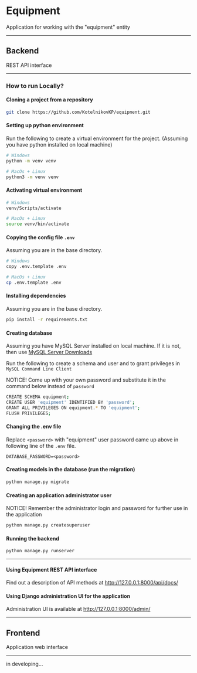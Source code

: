 # Equipment
Application for working with the "equipment" entity

---

## Backend

REST API interface

---

### How to run Locally?

#### Cloning a project from a repository

```bash
git clone https://github.com/KotelnikovKP/equipment.git
```

#### Setting up python environment

Run the following to create a virtual environment for the project. (Assuming you have python installed on local machine)

```bash
# Windows
python -m venv venv

# MacOs + Linux
python3 -m venv venv

```

#### Activating virtual environment

```bash
# Windows
venv/Scripts/activate

# MacOs + Linux
source venv/bin/activate
```

#### Copying the config file `.env`

Assuming you are in the base directory.

```bash
# Windows
copy .env.template .env

# MacOs + Linux
cp .env.template .env
```

#### Installing dependencies

Assuming you are in the base directory.

```bash
pip install -r requirements.txt
```

#### Creating database

Assuming you have MySQL Server installed on local machine. If it is not, then use [MySQL Server Downloads](http://www.mysql.com/downloads/mysql)

Run the following to create a schema and user and to grant privileges in `MySQL Command Line Client`

NOTICE! Come up with your own password and substitute it in the command below instead of `password`

```bash
CREATE SCHEMA equipment;
CREATE USER 'equipment' IDENTIFIED BY 'password';
GRANT ALL PRIVILEGES ON equipment.* TO 'equipment';
FLUSH PRIVILEGES;
```

#### Changing the .env file

Replace `<password>` with "equipment" user password came up above in following line of the `.env` file.

```text
DATABASE_PASSWORD=<password>
```

#### Creating models in the database (run the migration)

```bash
python manage.py migrate 
```

#### Creating an application administrator user

NOTICE! Remember the administrator login and password for further use in the application

```bash
python manage.py createsuperuser
```

#### Running the backend

```bash
python manage.py runserver 
```

---

#### Using Equipment REST API interface

Find out a description of API methods at http://127.0.0.1:8000/api/docs/

#### Using Django administration UI for the application

Administration UI is available at http://127.0.0.1:8000/admin/

---

## Frontend

Application web interface 

---

in developing...